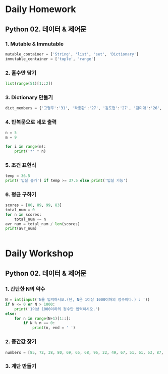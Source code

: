 # Daily Homework

## Python 02. 데이터 & 제어문

### 1. Mutable & Immutable

``` python
mutable_container = ['String', 'list', 'set', 'Dictionary']
immutable_container = ['tuple', 'range']
```

### 2. 홀수만 담기

``` python
list(range(51)[1::2])
```

### 3. Dictionary 만들기

``` python
dict_members = {'고형주':'31', '곽종환':'27', '김도현':'27', '김미애':'26', '김준우':'26', '김찬영':'28', '김혜린':'25', '류현수':'27', '민경욱':'27', '박현진':'27', '신선영':'25', '엄윤규':'30', '유지언':'29', '유현욱':'28', '윤신희':'28', '윤현식':'28', '이동환':'27', '이승훈':'29', '임완택':'27', '전민재':'28', '정예원':'24', '정의찬':'30', '정지은':'25', '채송지':'27', '한상우':'26', '한하평':'29', '호인영':'27'}
```

### 4. 반복문으로 네모 출력

``` python
n = 5
m = 9

for i in range(m):
    print('*' * n)
```

### 5. 조건 표현식

``` python
temp = 36.5
print('입실 불가') if temp >= 37.5 else print('입실 가능')
```

### 6. 평균 구하기

``` python
scores = [80, 89, 99, 83]
total_num = 0
for n in scores:
    total_num += n
avr_num = total_num / len(scores)
print(avr_num)
    
```



# Daily Workshop

## Python 02. 데이터 & 제어문

### 1. 간단한 N의 약수

``` python
N = int(input('N을 입력하시오.(단, N은 1이상 1000이하의 정수이다.) : '))
if N <= 0 or N > 1000:
    print('1이상 1000이하의 정수만 입력하시오.')
else:
    for n in range(N+1)[1::]:
        if N % n == 0:
            print(n, end = ' ')
```

### 2. 중간값 찾기

``` python
numbers = [85, 72, 38, 80, 69, 65, 68, 96, 22, 49, 67, 51, 61, 63, 87, 66, 24, 80, 83, 71, 60, 64, 52, 90, 60, 49, 31, 23, 99, 94, 11, 25, 24]


```

### 3. 계단 만들기

``` python

```

